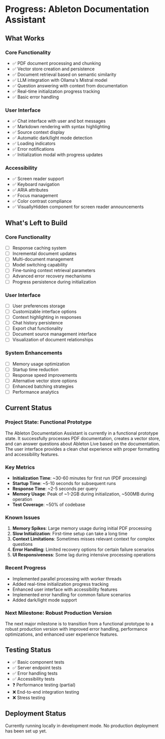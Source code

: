 # Progress: Ableton Documentation Assistant

## What Works

### Core Functionality
- ✅ PDF document processing and chunking
- ✅ Vector store creation and persistence
- ✅ Document retrieval based on semantic similarity
- ✅ LLM integration with Ollama's Mistral model
- ✅ Question answering with context from documentation
- ✅ Real-time initialization progress tracking
- ✅ Basic error handling

### User Interface
- ✅ Chat interface with user and bot messages
- ✅ Markdown rendering with syntax highlighting
- ✅ Source context display
- ✅ Automatic dark/light mode detection
- ✅ Loading indicators
- ✅ Error notifications
- ✅ Initialization modal with progress updates

### Accessibility
- ✅ Screen reader support
- ✅ Keyboard navigation
- ✅ ARIA attributes
- ✅ Focus management
- ✅ Color contrast compliance
- ✅ VisuallyHidden component for screen reader announcements

## What's Left to Build

### Core Functionality
- [ ] Response caching system
- [ ] Incremental document updates
- [ ] Multi-document management
- [ ] Model switching capability
- [ ] Fine-tuning context retrieval parameters
- [ ] Advanced error recovery mechanisms
- [ ] Progress persistence during initialization

### User Interface
- [ ] User preferences storage
- [ ] Customizable interface options
- [ ] Context highlighting in responses
- [ ] Chat history persistence
- [ ] Export chat functionality
- [ ] Document source management interface
- [ ] Visualization of document relationships

### System Enhancements
- [ ] Memory usage optimization
- [ ] Startup time reduction
- [ ] Response speed improvements
- [ ] Alternative vector store options
- [ ] Enhanced batching strategies
- [ ] Performance analytics

## Current Status

### Project State: **Functional Prototype**

The Ableton Documentation Assistant is currently in a functional prototype state. It successfully processes PDF documentation, creates a vector store, and can answer questions about Ableton Live based on the documentation. The user interface provides a clean chat experience with proper formatting and accessibility features.

### Key Metrics
- **Initialization Time**: ~30-60 minutes for first run (PDF processing)
- **Startup Time**: ~5-10 seconds for subsequent runs
- **Response Time**: ~2-5 seconds per query
- **Memory Usage**: Peak of ~1-2GB during initialization, ~500MB during operation
- **Test Coverage**: ~50% of codebase

### Known Issues
1. **Memory Spikes**: Large memory usage during initial PDF processing
2. **Slow Initialization**: First-time setup can take a long time
3. **Context Limitations**: Sometimes misses relevant context for complex questions
4. **Error Handling**: Limited recovery options for certain failure scenarios
5. **UI Responsiveness**: Some lag during intensive processing operations

### Recent Progress
- Implemented parallel processing with worker threads
- Added real-time initialization progress tracking
- Enhanced user interface with accessibility features
- Implemented error handling for common failure scenarios
- Added dark/light mode support

### Next Milestone: **Robust Production Version**
The next major milestone is to transition from a functional prototype to a robust production version with improved error handling, performance optimizations, and enhanced user experience features.

## Testing Status
- ✅ Basic component tests
- ✅ Server endpoint tests
- ✅ Error handling tests
- ✅ Accessibility tests
- ❓ Performance testing (partial)
- ❌ End-to-end integration testing
- ❌ Stress testing

## Deployment Status
Currently running locally in development mode. No production deployment has been set up yet.
